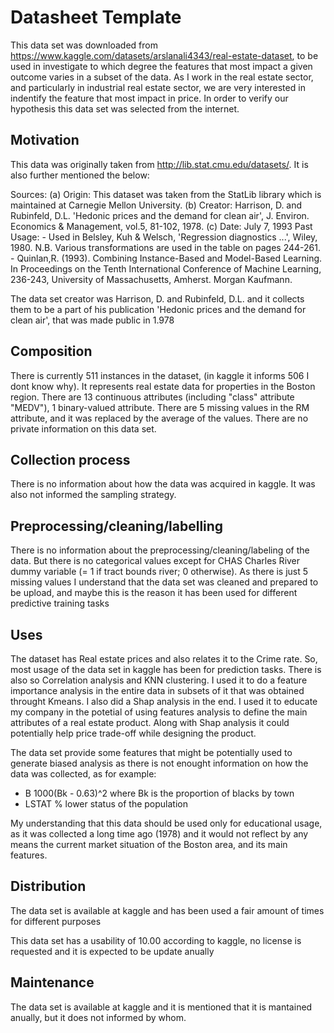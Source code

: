 # Datasheet Template

This data set was downloaded from https://www.kaggle.com/datasets/arslanali4343/real-estate-dataset, to be used in investigate to which degree the features that most impact a given outcome varies in a subset of the data. As I work in the real estate sector, and particularly in industrial real estate sector, we are very interested in indentify the feature that most impact in price. In order to verify our hypothesis this data set was selected from the internet.

## Motivation

This data was originally taken from http://lib.stat.cmu.edu/datasets/. It is also further mentioned the below:

Sources: (a) Origin: This dataset was taken from the StatLib library which is maintained at Carnegie Mellon University. (b) Creator: Harrison, D. and Rubinfeld, D.L. 'Hedonic prices and the demand for clean air', J. Environ. Economics & Management, vol.5, 81-102, 1978. (c) Date: July 7, 1993 Past Usage: - Used in Belsley, Kuh & Welsch, 'Regression diagnostics ...', Wiley, 1980. N.B. Various transformations are used in the table on pages 244-261. - Quinlan,R. (1993). Combining Instance-Based and Model-Based Learning. In Proceedings on the Tenth International Conference of Machine Learning, 236-243, University of Massachusetts, Amherst. Morgan Kaufmann.

The data set creator was Harrison, D. and Rubinfeld, D.L. and it collects them to be a part of his publication 'Hedonic prices and the demand for clean air', that was made public in 1.978

## Composition

There is currently 511 instances in the dataset, (in kaggle it informs 506 I dont know why). It represents real estate data for properties in the Boston region. There are 13 continuous attributes (including "class" attribute "MEDV"), 1 binary-valued attribute.
There are 5 missing values in the RM attribute, and it was replaced by the average of the values.
There are no private information on this data set.

## Collection process

There is no information about how the data was acquired in kaggle. It was also not informed the sampling strategy.

## Preprocessing/cleaning/labelling

There is no information about the preprocessing/cleaning/labeling of the data. But there is no categorical values except for CHAS Charles River dummy variable (= 1 if tract bounds river; 0 otherwise).
As there is just 5 missing values I understand that the data set was cleaned and prepared to be upload, and maybe this is the reason it has been used for different predictive training tasks

## Uses

The dataset has Real estate prices and also relates it to the Crime rate. So, most usage of the data set in kaggle has been for prediction tasks. There is also so Correlation analysis and KNN clustering. I used it to do a feature importance analysis in the entire data in subsets of it that was obtained throught Kmeans. I also did a Shap analysis in the end. I used it to educate my company in the potetial of using features analysis to define the main attributes of a real estate product. Along with Shap analysis it could potentially help price trade-off while designing the product.

The data set provide some features that might be potentially used to generate biased analysis as there is not enought information on how the data was collected, as for example: 
- B 1000(Bk - 0.63)^2 where Bk is the proportion of blacks
by town 
- LSTAT % lower status of the population

My understanding that this data should be used only for educational usage, as it was collected a long time ago (1978) and it would not reflect by any means the current market situation of the Boston area, and its main features.


## Distribution

The data set is available at kaggle and has been used a fair amount of times for different purposes

This data set has a usability of 10.00 according to kaggle, no license is requested and it is expected to be update anually

## Maintenance

The data set is available at kaggle and it is mentioned that it is mantained anually, but it does not informed by whom.

